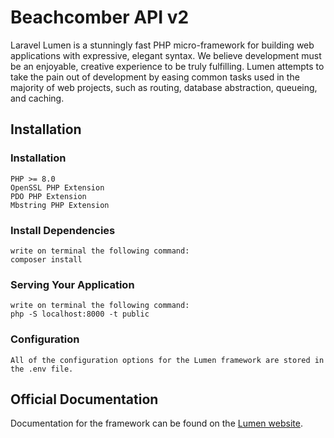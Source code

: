 # Beachcomber API v2

Laravel Lumen is a stunningly fast PHP micro-framework for building web applications with expressive, elegant syntax. We believe development must be an enjoyable, creative experience to be truly fulfilling. Lumen attempts to take the pain out of development by easing common tasks used in the majority of web projects, such as routing, database abstraction, queueing, and caching.

## Installation

### Installation

    PHP >= 8.0
    OpenSSL PHP Extension
    PDO PHP Extension
    Mbstring PHP Extension

### Install Dependencies

    write on terminal the following command:
    composer install

### Serving Your Application

    write on terminal the following command:
    php -S localhost:8000 -t public

### Configuration

    All of the configuration options for the Lumen framework are stored in the .env file.
    
## Official Documentation

Documentation for the framework can be found on the [Lumen website](https://lumen.laravel.com/docs).